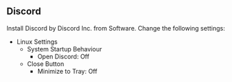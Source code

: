 ## Discord

Install Discord by Discord Inc. from Software. Change the following settings:

- Linux Settings
  - System Startup Behaviour
    - Open Discord: Off
  - Close Button
    - Minimize to Tray: Off

